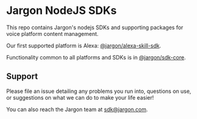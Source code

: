 # Jargon NodeJS SDKs

This repo contains Jargon's nodejs SDKs and supporting packages for voice platform content management.

Our first supported platform is Alexa: [@jargon/alexa-skill-sdk](https://github.com/JargonInc/jargon-sdk-nodejs/tree/master/packages/alexa-skill-sdk).

Functionality common to all platforms and SDKs is in [@jargon/sdk-core](https://github.com/JargonInc/jargon-sdk-nodejs/tree/master/packages/sdk-core).

## Support

Please file an issue detailing any problems you run into, questions on use, or suggestions on what we can do to make your
life easier!

You can also reach the Jargon team at sdk@jargon.com.